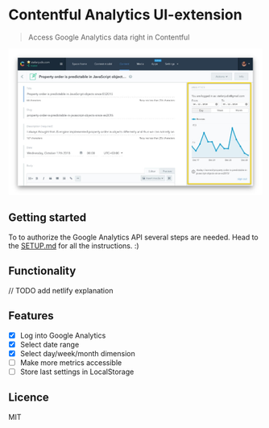 # Contentful Analytics UI-extension

> Access Google Analytics data right in Contentful

![Analytics extension embeddedin Contentful interface](./screenshot.jpg)

## Getting started

To to authorize the Google Analytics API several steps are needed. Head to the [SETUP.md](./SETUP.md) for all the instructions. :)

## Functionality

// TODO add netlify explanation

## Features

- [x] Log into Google Analytics
- [x] Select date range
- [x] Select day/week/month dimension
- [ ] Make more metrics accessible
- [ ] Store last settings in LocalStorage

## Licence

MIT
